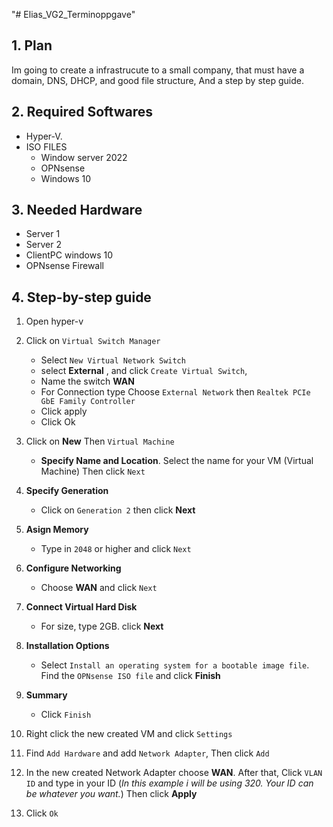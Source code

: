 "# Elias_VG2_Terminoppgave"

## 1. Plan
Im going to create a infrastrucute to a small company, that must have a domain, DNS, DHCP, and good file structure, And a step by step guide.

## 2. Required Softwares
- Hyper-V.
- ISO FILES
    - Window server 2022
    - OPNsense
    - Windows 10   
    
## 3. Needed Hardware
 * Server 1
 * Server 2
 * ClientPC windows 10
 * OPNsense Firewall

## 4. Step-by-step guide

1. Open hyper-v

2. Click on ``Virtual Switch Manager`` 
    - Select ``New Virtual Network Switch``
    - select **External** , and click ``Create Virtual Switch``, 
    - Name the switch **WAN**
    - For Connection type Choose ``External Network`` then ``Realtek PCIe GbE Family Controller``
    - Click apply
    - Click Ok

3. Click on **New** Then ``Virtual Machine`` 
    - **Specify Name and Location**. Select the name for your VM (Virtual Machine) Then click ``Next``

4. **Specify Generation** 
    - Click on ``Generation 2`` then click **Next**

5. **Asign Memory** 
    - Type in ``2048`` or higher and click ``Next``

6. **Configure Networking**
    - Choose **WAN** and click ``Next``

7. **Connect Virtual Hard Disk**
    - For size, type 2GB. click **Next**

8. **Installation Options**
    - Select ``Install an operating system for a bootable image file``. Find the ``OPNsense ISO file`` and click **Finish**

9. **Summary** 
    - Click ``Finish``

10. Right click the new created VM and click ``Settings``

11. Find ``Add Hardware`` and add ``Network Adapter``, Then click ``Add``

12. In the new created Network Adapter choose **WAN**. After that, Click ``VLAN ID`` and type in your ID (*In this example i will be using 320. Your ID can be whatever you want.*) Then click **Apply**

13. Click ``Ok``    